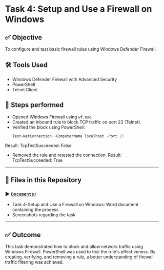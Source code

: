 # Task 4: Setup and Use a Firewall on Windows

## ✅ Objective
To configure and test basic firewall rules using Windows Defender Firewall.

## 🛠 Tools Used
- Windows Defender Firewall with Advanced Security  
- PowerShell  
- Telnet Client  

## 📌 Steps performed
- Opened Windows Firewall using `wf.msc`.
- Created an inbound rule to block TCP traffic on port 23 (Telnet).
- Verified the block using PowerShell:
  ```powershell
  Test-NetConnection -ComputerName localhost -Port 23
 Result: TcpTestSucceeded: False
- Removed the rule and retested the connection.
 Result: TcpTestSucceeded: True

---

## 📂 Files in this Repository
### ▶️  [`Documents/`](./Documents/)
- Task 4-Setup and Use a Firewall on Windows: Word document containing the process
- Screenshots regarding the task

---

## ✅ Outcome
This task demonstrated how to block and allow network traffic using Windows Firewall. PowerShell was used to test the rule's effectiveness. By creating, verifying, and removing a rule, a better understanding of firewall traffic filtering was achieved.
